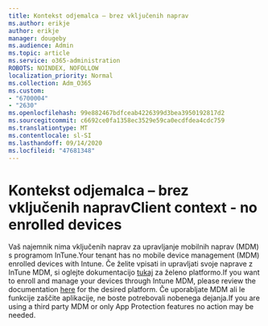 ```yaml
---
title: Kontekst odjemalca – brez vključenih naprav
ms.author: erikje
author: erikje
manager: dougeby
ms.audience: Admin
ms.topic: article
ms.service: o365-administration
ROBOTS: NOINDEX, NOFOLLOW
localization_priority: Normal
ms.collection: Adm_O365
ms.custom:
- "6700004"
- "2630"
ms.openlocfilehash: 99e882467bdfceab4226399d3bea3950192817d2
ms.sourcegitcommit: c6692ce0fa1358ec3529e59ca0ecdfdea4cdc759
ms.translationtype: MT
ms.contentlocale: sl-SI
ms.lasthandoff: 09/14/2020
ms.locfileid: "47681348"
---
```

# <a name="client-context---no-enrolled-devices"></a><span data-ttu-id="708e2-102">Kontekst odjemalca – brez vključenih naprav</span><span class="sxs-lookup"><span data-stu-id="708e2-102">Client context - no enrolled devices</span></span>

<span data-ttu-id="708e2-103">Vaš najemnik nima vključenih naprav za upravljanje mobilnih naprav (MDM) s programom InTune.</span><span class="sxs-lookup"><span data-stu-id="708e2-103">Your tenant has no mobile device management (MDM) enrolled devices with Intune.</span></span> <span data-ttu-id="708e2-104">Če želite vpisati in upravljati svoje naprave z InTune MDM, si oglejte dokumentacijo [tukaj](https://docs.microsoft.com/intune/device-enrollment) za želeno platformo.</span><span class="sxs-lookup"><span data-stu-id="708e2-104">If you want to enroll and manage your devices through Intune MDM, please review the documentation [here](https://docs.microsoft.com/intune/device-enrollment) for the desired platform.</span></span> <span data-ttu-id="708e2-105">Če uporabljate MDM ali le funkcije zaščite aplikacije, ne boste potrebovali nobenega dejanja.</span><span class="sxs-lookup"><span data-stu-id="708e2-105">If you are using a third party MDM or only App Protection features no action may be needed.</span></span> 